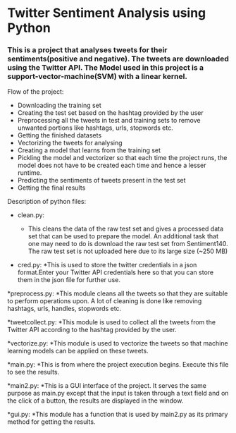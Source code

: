 # Twitter Sentiment Analysis using Python
### This is a project that analyses tweets for their sentiments(positive and negative). The tweets are downloaded using the Twitter API. The Model used in this project is a support-vector-machine(SVM) with a linear kernel.

Flow of the project:
* Downloading the training set
* Creating the test set based on the hashtag provided by the user
* Preprocessing all the tweets in test and training sets to remove unwanted portions like hashtags, urls, stopwords etc.
* Getting the finished datasets
* Vectorizing the tweets for analysing
* Creating a model that learns from the training set
* Pickling the model and vectorizer so that each time the project runs, the model does not have to be created each time and hence a lesser runtime.
* Predicting the sentiments of tweets present in the test set
* Getting the final results


Description of python files:
* clean.py:
  * This cleans the data of the raw test set and gives a processed data set that can be used to prepare the model. An additional task that one may need to do is download the raw test set from Sentiment140. The raw test set is not uploaded here due to its large size (~250 MB)

* cred.py:
 *This is used to store the twitter credentials in a json format.Enter your Twitter API credentials here so that you can store them in the json file for further use.
 
*preprocess.py:
 *This module cleans all the tweets so that they are suitable to perform operations upon. A lot of cleaning is done like removing hashtags, urls, handles, stopwords etc.
 
*tweetcollect.py:
 *This module is used to collect all the tweets from the Twitter API according to the hashtag provided by the user.
 
*vectorize.py:
 *This module is used to vectorize the tweets so that machine learning models can be applied on these tweets.
 
*main.py:
 *This is from where the project execution begins. Execute this file to see the results.

*main2.py:
 *This is a GUI interface of the project. It serves the same purpose as main.py except that the input is taken through a text field and on the click of a button, the results are displayed in the window.
 
*gui.py:
 *This module has a function that is used by main2.py as its primary method for getting the results.
